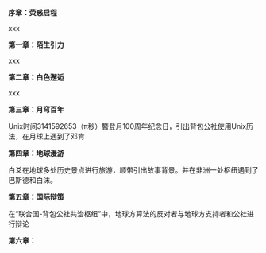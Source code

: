 **序章：荧惑启程**

xxx

**第一章：陌生引力**

xxx

**第二章：白色邂逅**

xxx

**第三章：月穹百年**

Unix时间3141592653（π秒）簪登月100周年纪念日，引出背包公社使用Unix历法，在月球上遇到了邓肯

**第四章：地球漫游**

白爻在地球多处历史景点进行旅游，顺带引出故事背景。并在非洲一处枢纽遇到了巴斯德和白沫。

**第五章：国际辩策**

在“联合国-背包公社共治枢纽”中，地球方算法的反对者与地球方支持者和公社进行辩论

**第六章：**
